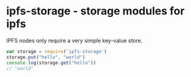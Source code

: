 # ipfs-storage - storage modules for ipfs

IPFS nodes only require a very simple key-value store.

```js
var storage = require('ipfs-storage')
storage.put("hello", "world")
console.log(storage.get("hello"))
// "world"
```
